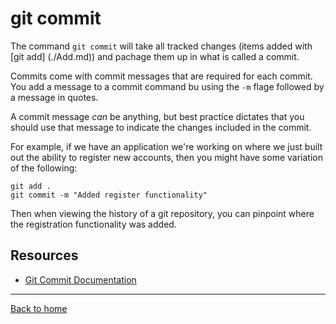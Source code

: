 # git commit

The command `git commit` will take all tracked changes (items added with [git add] (./Add.md)) and pachage them up in what is called a commit.

Commits come with commit messages that are required for each commit. You add a message to a commit command bu using the `-m` flage followed by a message in quotes.

A commit message _can_ be anything, but best practice dictates that you should use that message to indicate the changes included in the commit.

For example, if we have an application we're working on where we just built out the ability to register new accounts, then you might have some variation of the following:

```
git add .
git commit -m "Added register functionality"
```

Then when viewing the history of a git repository, you can pinpoint where the registration functionality was added.

## Resources

- [Git Commit Documentation](https://git-scm.com/docs/git-commit)

---

[Back to home](../README.md)
